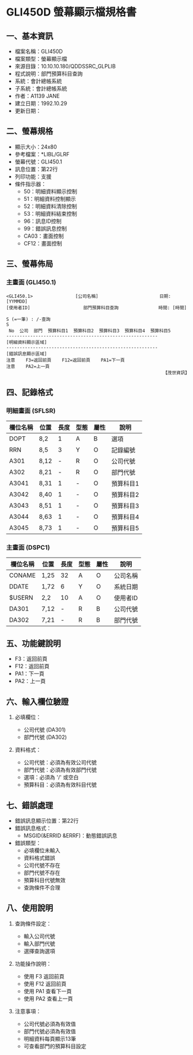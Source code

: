 # GLI450D 螢幕顯示檔規格書

## 一、基本資訊
- 檔案名稱：GLI450D
- 檔案類型：螢幕顯示檔
- 來源目錄：10.10.10.180/QDDSSRC_GLPLIB
- 程式說明：部門預算科目查詢
- 系統：會計總帳系統
- 子系統：會計總帳系統
- 作者：A1139 JANE
- 建立日期：1992.10.29
- 更新日期：

## 二、螢幕規格
- 顯示大小：24x80
- 參考檔案：*LIBL/GLRF
- 螢幕代號：GLI450.1
- 訊息位置：第22行
- 列印功能：支援
- 條件指示器：
  - 50：明細資料顯示控制
  - 51：明細資料控制顯示
  - 52：明細資料清除控制
  - 53：明細資料結束控制
  - 96：訊息ID控制
  - 99：錯誤訊息控制
  - CA03：畫面控制
  - CF12：畫面控制

## 三、螢幕佈局

### 主畫面 (GLI450.1)
```
<GLI450.1>                [公司名稱]                       日期: [YYMMDD]
[使用者ID]                    部門預算科目查詢               時間: [時間]

S (=一筆) : /-查詢
S
 No  公司  部門  預算科目1  預算科目2  預算科目3  預算科目4  預算科目5
---------------------------------------------------------
[明細資料顯示區域]
---------------------------------------------------------
[錯誤訊息顯示區域]
注意    F3=返回前頁    F12=返回前頁    PA1=下一頁
注意    PA2=上一頁
                                                           【茂世資訊】
```

## 四、記錄格式

### 明細畫面 (SFLSR)
| 欄位名稱 | 位置 | 長度 | 型態 | 屬性 | 說明 |
|---------|------|------|------|------|------|
| DOPT | 8,2 | 1 | A | B | 選項 |
| RRN | 8,5 | 3 | Y | O | 記錄編號 |
| A301 | 8,12 | - | R | O | 公司代號 |
| A302 | 8,21 | - | R | O | 部門代號 |
| A3041 | 8,31 | 1 | - | O | 預算科目1 |
| A3042 | 8,40 | 1 | - | O | 預算科目2 |
| A3043 | 8,51 | 1 | - | O | 預算科目3 |
| A3044 | 8,63 | 1 | - | O | 預算科目4 |
| A3045 | 8,73 | 1 | - | O | 預算科目5 |

### 主畫面 (DSPC1)
| 欄位名稱 | 位置 | 長度 | 型態 | 屬性 | 說明 |
|---------|------|------|------|------|------|
| CONAME | 1,25 | 32 | A | O | 公司名稱 |
| DDATE | 1,72 | 6 | Y | O | 系統日期 |
| $USERN | 2,2 | 10 | A | O | 使用者ID |
| DA301 | 7,12 | - | R | B | 公司代號 |
| DA302 | 7,21 | - | R | B | 部門代號 |

## 五、功能鍵說明
- F3：返回前頁
- F12：返回前頁
- PA1：下一頁
- PA2：上一頁

## 六、輸入欄位驗證
1. 必填欄位：
   - 公司代號 (DA301)
   - 部門代號 (DA302)

2. 資料格式：
   - 公司代號：必須為有效公司代號
   - 部門代號：必須為有效部門代號
   - 選項：必須為 '/' 或空白
   - 預算科目：必須為有效科目代號

## 七、錯誤處理
- 錯誤訊息顯示位置：第22行
- 錯誤訊息格式：
  - MSGID(&ERRID &ERRF)：動態錯誤訊息
- 錯誤類型：
  - 必填欄位未輸入
  - 資料格式錯誤
  - 公司代號不存在
  - 部門代號不存在
  - 預算科目代號無效
  - 查詢條件不合理

## 八、使用說明
1. 查詢條件設定：
   - 輸入公司代號
   - 輸入部門代號
   - 選擇查詢選項

2. 功能操作說明：
   - 使用 F3 返回前頁
   - 使用 F12 返回前頁
   - 使用 PA1 查看下一頁
   - 使用 PA2 查看上一頁

3. 注意事項：
   - 公司代號必須為有效值
   - 部門代號必須為有效值
   - 明細資料每頁顯示13筆
   - 可查看部門的預算科目設定 